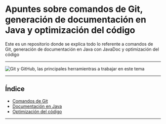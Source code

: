 # Apuntes sobre comandos de Git, generación de documentación en Java y optimización del código
Este es un repositorio donde se explica todo lo referente a comandos de Git, generación de documentación en Java con JavaDoc y optimización del código

---

![Git y GitHub, las principales herramientras a trabajar en este tema](https://blog.desafiolatam.com/wp-content/uploads/2016/05/git-github-logo.jpg)

---

## Índice

- [Comandos de Git](Git.md)
- [Documentación en Java](Javadoc.md)
- [Optimización del código](Optimizacion.md)

---
